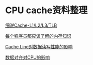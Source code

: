 # CPU cache资料整理


[细说Cache-L1/L2/L3/TLB](https://zhuanlan.zhihu.com/p/31875174)

[每个程序员都应该了解的内存知识](https://lrita.github.io/2018/06/30/programmer-should-know-about-memory-1/)


[Cache Line对数据读写性能的影响](https://blog.csdn.net/qq_32099833/article/details/108927025)


[数据对齐对CPU的影响](https://www.cnblogs.com/smartjourneys/p/6945326.html)